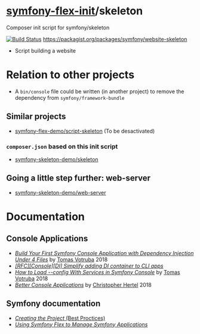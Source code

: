 # [symfony-flex-init](https://symfony-flex-init.github.io)/skeleton
Composer init script for symfony/skeleton

[![Build Status](https://travis-ci.org/symfony-flex-init/skeleton.svg?branch=master)](https://travis-ci.org/symfony-flex-init/skeleton) https://packagist.org/packages/symfony/website-skeleton

* Script building a website

# Relation to other projects
* A `bin/console` file could be written (in another project) to remove the dependency from `symfony/framework-bundle`

## Similar projects
* [symfony-flex-demo/script-skeleton](https://github.com/symfony-flex-demo/script-skeleton) (To be desactivated)

### `composer.json` based on this init script
* [symfony-skeleton-demo/skeleton](https://github.com/symfony-skeleton-demo/skeleton) 

## Going a little step further: web-server
* [symfony-skeleton-demo/web-server](https://github.com/symfony-skeleton-demo/web-server)


# Documentation
## Console Applications
* [*Build Your First Symfony Console Application with Dependency Injection Under 4 Files*](https://www.tomasvotruba.cz/blog/2018/05/28/build-your-first-symfony-console-application-with-dependency-injection-under-4-files/) by [Tomas Votruba](https://www.tomasvotruba.cz/) 2018
* [*[RFC][Console][DI] Simplify adding DI container to CLI apps*](https://github.com/symfony/symfony/issues/27479)
* [*How to Load --config With Services in Symfony Console*](https://www.tomasvotruba.cz/blog/2018/05/14/how-to-load-config-with-services-in-symfony-console/) by [Tomas Votruba](https://www.tomasvotruba.cz/) 2018
* [*Better Console Applications*](https://speakerdeck.com/el_stoffel/better-console-applications) by [Christopher Hertel](https://speakerdeck.com/el_stoffel) 2018

## Symfony documentation
* [*Creating the Project* (Best Proctices)](https://symfony.com/doc/current/best_practices/creating-the-project.html)
* [*Using Symfony Flex to Manage Symfony Applications*](https://symfony.com/doc/current/setup/flex.html)
